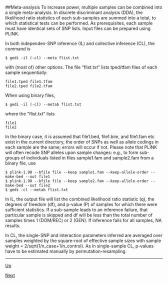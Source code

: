 ##Meta-analysis
To increase power, multiple samples can be combined into a single meta-analysis. In discrete discriminant analysis (DDA), the likelihood ratio statistics of each sub-samples are summed into a total, to which statistical tests can be performed. As prerequisites, each sample must have identical sets of SNP lists. Input files can be prepared using PLINK.

In both independen-SNP inference (IL) and collective inference (CL), the command is

    $ gedi -il (-cl) --meta flist.txt
 
with (most of) other options. The file "flist.txt" lists tped/tfam files of each sample sequentially:

    file1.tped file1.tfam
    file2.tped file2.tfam

When using binary files,

    $ gedi -il (-cl) --metab flist.txt

where the "flist.txt" lists

    file1 
    file2

In the binary case, it is assumed that file1.bed, file1.bim, and file1.fam etc exist in the current directory, the order of SNPs as well as allele codings in each sample are the same; errors will occur if not. Please note that PLINK will often recode SNP alleles upon sample changes: e.g., to form sub-groups of individuals listed in files sample1.fam and sample2.fam from a binary file, use

    $ plink-1.90 --bfile file --keep sample1.fam --keep-allele-order --make-bed --out file1
    $ plink-1.90 --bfile file --keep sample2.fam --keep-allele-order --make-bed --out file2
    $ gedi -cl --metab flist.txt 
  
In IL, the output file will list the combined likelihood ratio statistic (q), the degrees of freedom (df), and p-value (P) of samples for which there were sufficient statistics. If a sub-sample leads to an inference failure, that particular sample is skipped and df will be less than the total number of samples times 1 (DOM/REC) or 2 (GEN). If inference fails for all samples, NA results.

In CL, the single-SNP and interaction parameters inferred are averaged over samples weighted by the square-root of effective sample sizes with sample weight = 2/sqrt(1/n_case+1/n_control). As in single-sample CL, p-values have to be estimated manually by permutation-resampling. 

***
[Up](README.md)

[Next](limit.md)
